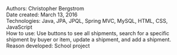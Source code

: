 Authors: Christopher Bergstrom<br>
Date created: March 13, 2016<br>
Technologies: Java, JPA, JPQL, Spring MVC, MySQL, HTML, CSS, JavaScript<br>
How to use: Use buttons to see all shipments, search for a specific shipment by buyer or item, update a shipment, and add a shipment.<br>
Reason developed: School project
